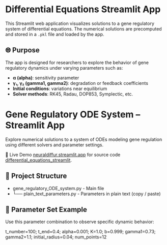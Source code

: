 # Differential Equations Streamlit App

This Streamlit web application visualizes solutions to a gene regulatory system of differential equations. The numerical solutions are precomputed and stored in a `.pkl` file and loaded by the app.

## 🌐 Purpose

The app is designed for researchers to explore the behavior of gene regulatory dynamics under varying parameters such as:

- **α (alpha)**: sensitivity parameter
- **γ₁, γ₂ (gamma1, gamma2)**: degradation or feedback coefficients
- **Initial conditions**: variations near equilibrium
- **Solver methods**: RK45, Radau, DOP853, Symplectic, etc.

# Gene Regulatory ODE System – Streamlit App  

Explore numerical solutions to a system of ODEs modeling gene regulation using different solvers and parameter settings.  

🔗 Live Demo [neuraldiffur.streamlit.app](https://neuraldiffur.streamlit.app/) for source code [differential_equations_streamlit](https://github.com/componavt/differential_equations_streamlit).

## 📁 Project Structure

- gene_regulatory_ODE_system.py - Main file
- └── plain_text_parameters.py - Parameters in plain text (copy / paste)

## 🎯 Parameter Set Example

Use this parameter combination to observe specific dynamic behavior:

t_number=100; t_end=0.4; alpha=0.001; K=1.0; b=0.999; gamma1=0.73; gamma2=1.1; initial_radius=0.04; num_points=12
